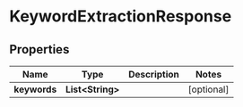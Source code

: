 

# KeywordExtractionResponse


## Properties

| Name | Type | Description | Notes |
|------------ | ------------- | ------------- | -------------|
|**keywords** | **List&lt;String&gt;** |  |  [optional] |




